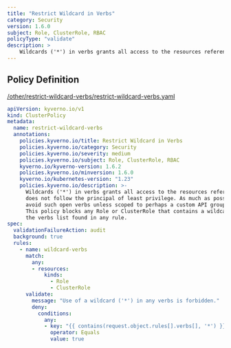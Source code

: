 ```yaml
---
title: "Restrict Wildcard in Verbs"
category: Security
version: 1.6.0
subject: Role, ClusterRole, RBAC
policyType: "validate"
description: >
    Wildcards ('*') in verbs grants all access to the resources referenced by it and does not follow the principal of least privilege. As much as possible, avoid such open verbs unless scoped to perhaps a custom API group. This policy blocks any Role or ClusterRole that contains a wildcard entry in the verbs list found in any rule.
---
```


## Policy Definition
<a href="https://github.com/kyverno/policies/raw/main//other/restrict-wildcard-verbs/restrict-wildcard-verbs.yaml" target="-blank">/other/restrict-wildcard-verbs/restrict-wildcard-verbs.yaml</a>

```yaml
apiVersion: kyverno.io/v1
kind: ClusterPolicy
metadata:
  name: restrict-wildcard-verbs
  annotations:
    policies.kyverno.io/title: Restrict Wildcard in Verbs
    policies.kyverno.io/category: Security
    policies.kyverno.io/severity: medium
    policies.kyverno.io/subject: Role, ClusterRole, RBAC
    kyverno.io/kyverno-version: 1.6.2
    policies.kyverno.io/minversion: 1.6.0
    kyverno.io/kubernetes-version: "1.23"
    policies.kyverno.io/description: >-
      Wildcards ('*') in verbs grants all access to the resources referenced by it and
      does not follow the principal of least privilege. As much as possible,
      avoid such open verbs unless scoped to perhaps a custom API group.
      This policy blocks any Role or ClusterRole that contains a wildcard entry in
      the verbs list found in any rule.
spec:
  validationFailureAction: audit
  background: true
  rules:
    - name: wildcard-verbs
      match:
        any:
        - resources:
            kinds:
              - Role
              - ClusterRole
      validate:
        message: "Use of a wildcard ('*') in any verbs is forbidden."
        deny:
          conditions:
            any:
            - key: "{{ contains(request.object.rules[].verbs[], '*') }}"
              operator: Equals
              value: true
```

